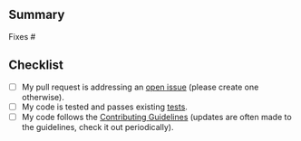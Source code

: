 ## Summary

<!-- Please reference the issue this PR addresses. -->
Fixes #

## Checklist

- [ ] My pull request is addressing an [open issue](https://github.com/material-components/material-design-for-wordpress/issues) (please create one otherwise).
- [ ] My code is tested and passes existing [tests](https://github.com/material-components/material-design-for-wordpress/blob/main/contributing/engineering.md#tests).
- [ ] My code follows the [Contributing Guidelines](https://github.com/material-components/material-design-for-wordpress/blob/main/contributing.md) (updates are often made to the guidelines, check it out periodically).
